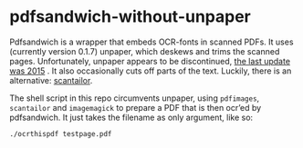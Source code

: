 # pdfsandwich-without-unpaper

Pdfsandwich is a wrapper that embeds OCR-fonts in scanned PDFs. It uses (currently version 0.1.7) unpaper, which deskews and trims the scanned pages. Unfortunately, unpaper appears to be discontinued, [the last update was 2015](https://packages.qa.debian.org/u/unpaper.html)
. It also occasionally cuts off parts of the text. Luckily, there is an alternative: [scantailor](https://scantailor.org/). 

The shell script in this repo circumvents unpaper, using `pdfimages`, `scantailor` and `imagemagick` to prepare a PDF that is then ocr’ed by pdfsandwich. It just takes the filename as only argument, like so:

 `./ocrthispdf testpage.pdf`
